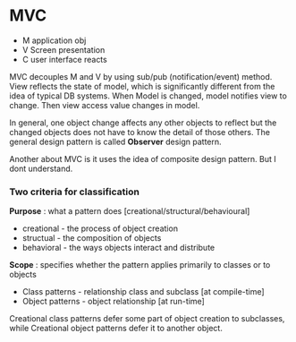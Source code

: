 # MVC


- M application obj
- V Screen presentation
- C user interface reacts


MVC decouples M and V by using sub/pub (notification/event) method. View reflects the state of model, which is significantly different from the idea of typical DB systems. When Model is changed, model notifies view to change. Then view access value changes in model.


In general, one object change affects any other objects to reflect but the changed objects does not have to know the detail of those others. The general design pattern is called **Observer** design pattern. 


Another about MVC is it uses the idea of composite design pattern. But I dont understand.


### Two criteria for classification

**Purpose** : what a pattern does [creational/structural/behavioural]
-  creational - the process of object creation
-  structual - the composition of objects
-  behavioral - the ways objects interact and distribute 

**Scope** : specifies whether the pattern applies primarily to classes or to objects
- Class patterns - relationship class and subclass [at compile-time]
- Object patterns - object relationship [at run-time]

Creational class patterns defer some part of object creation to subclasses, while Creational object patterns defer it to another object. 
